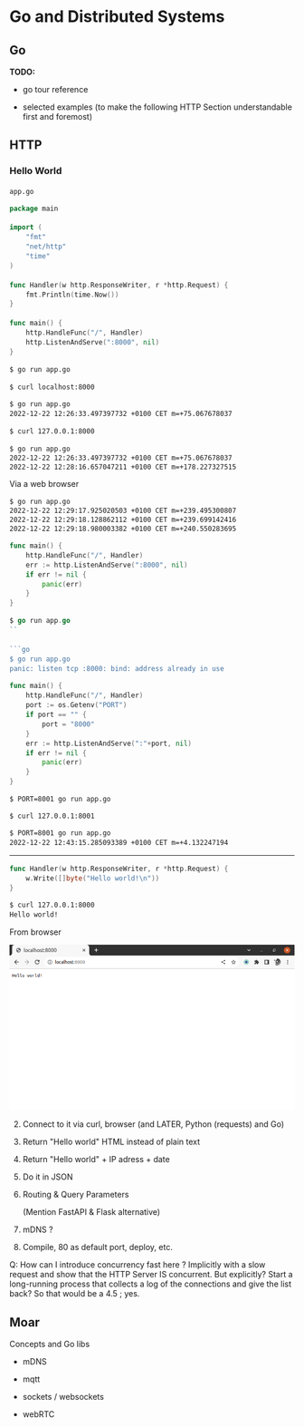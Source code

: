 Go and Distributed Systems
================================================================================

Go
--------------------------------------------------------------------------------

**TODO:**

  - go tour reference

  - selected examples (to make the following HTTP Section understandable
    first and foremost)

HTTP
--------------------------------------------------------------------------------

### Hello World

`app.go`
```go
package main

import (
	"fmt"
	"net/http"
	"time"
)

func Handler(w http.ResponseWriter, r *http.Request) {
	fmt.Println(time.Now())
}

func main() {
	http.HandleFunc("/", Handler)
	http.ListenAndServe(":8000", nil)
}
```

```bash
$ go run app.go
```

```bash
$ curl localhost:8000
```

```bash
$ go run app.go
2022-12-22 12:26:33.497397732 +0100 CET m=+75.067678037
```

```bash
$ curl 127.0.0.1:8000
```

```
$ go run app.go 
2022-12-22 12:26:33.497397732 +0100 CET m=+75.067678037
2022-12-22 12:28:16.657047211 +0100 CET m=+178.227327515
```

Via a web browser
```
$ go run app.go 
2022-12-22 12:29:17.925020503 +0100 CET m=+239.495300807
2022-12-22 12:29:18.128862112 +0100 CET m=+239.699142416
2022-12-22 12:29:18.980003382 +0100 CET m=+240.550283695
```

```go
func main() {
	http.HandleFunc("/", Handler)
	err := http.ListenAndServe(":8000", nil)
	if err != nil {
		panic(err)
	}
}
```

```go
$ go run app.go
``

```go
$ go run app.go 
panic: listen tcp :8000: bind: address already in use
```

```go
func main() {
	http.HandleFunc("/", Handler)
	port := os.Getenv("PORT")
	if port == "" {
		port = "8000"
	}
	err := http.ListenAndServe(":"+port, nil)
	if err != nil {
		panic(err)
	}
}
```

```
$ PORT=8001 go run app.go
```

```
$ curl 127.0.0.1:8001
```


```bash
$ PORT=8001 go run app.go
2022-12-22 12:43:15.285093389 +0100 CET m=+4.132247194
```

----

```go
func Handler(w http.ResponseWriter, r *http.Request) {
	w.Write([]byte("Hello world!\n"))
}
```

```bash
$ curl 127.0.0.1:8000
Hello world!
```

From browser

![](images/hello-world-plain-text.png)

  2. Connect to it via curl, browser (and LATER, Python (requests) and Go)

  3. Return "Hello world" HTML instead of plain text

  4. Return "Hello world" + IP adress + date

  5. Do it in JSON

  6. Routing & Query Parameters

     (Mention FastAPI & Flask alternative)

  7. mDNS ?

  8. Compile, 80 as default port, deploy, etc.

Q: How can I introduce concurrency fast here ? Implicitly with a slow request
and show that the HTTP Server IS concurrent. But explicitly? Start a 
long-running process that collects a log of the connections and give the list
back? So that would be a 4.5 ; yes.

Moar
--------------------------------------------------------------------------------

Concepts and Go libs

  - mDNS

  - mqtt

  - sockets / websockets

  - webRTC


